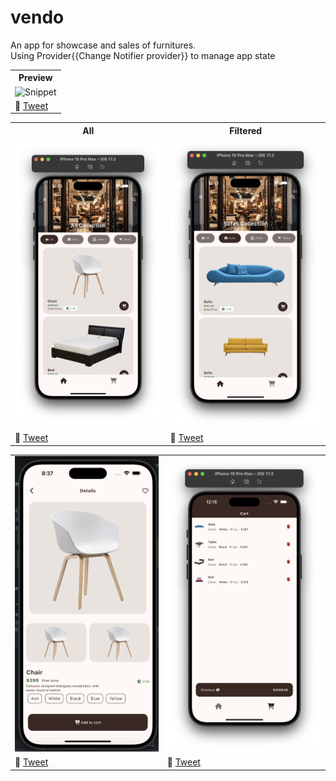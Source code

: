 # vendo
An app for showcase and sales of furnitures.<br>
Using Provider{{Change Notifier provider}} to manage app state

<table align="center">
	<tbody width="100%">
	<tr>
			<th>Preview</th>		
		</tr>
		<tr>
			<td>
			<img src="https://github.com/SidneyEmeka/myfiles/blob/master/vendo/preview.gif" alt="Snippet"></img>
			</td>
		</tr>
		<tr>
      <td>
				🔗 <a href="https://x.com/sidswipe">Tweet</a>
			</td>
		</tr>
	</tbody>
</table>

<table align="center">
	<tbody width="100%">
	<tr>
			<th>All</th>	
    <th>Filtered</th>	
		</tr>
		<tr>
			<td>
			<img src="https://github.com/SidneyEmeka/myfiles/blob/master/vendo/all.png" alt="Snippet"></img>
			</td>
  <td>
			<img src="https://github.com/SidneyEmeka/myfiles/blob/master/vendo/filter.png" alt="Snippet"></img>
			</td>
		</tr>
		<tr>
			<td>
				🔗 <a href="https://x.com/sidswipe">Tweet</a>
			</td>
      <td>
				🔗 <a href="https://x.com/sidswipe">Tweet</a>
			</td>
		</tr>
	</tbody>
</table>

<table>
	<tbody width="100%">
	<tr>
		</tr>
		<tr>
			<td>
			<img src="https://github.com/SidneyEmeka/myfiles/blob/master/vendo/preview.png" alt="filtered"></img>
			</td>
			<td>
			<img src="https://github.com/SidneyEmeka/myfiles/blob/master/vendo/cart.png" alt="cart"></img>
			</td>
		</tr>
		<tr>
			<td>
				🔗 <a href="https://x.com/sidswipe">Tweet</a>
			</td>
			<td>
				🔗 <a href="https://x.com/sidswipe">Tweet</a>
			</td>
		</tr>
	</tbody>
</table>

